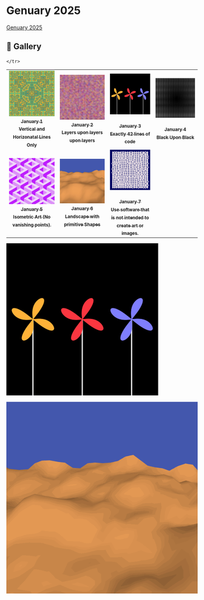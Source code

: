 # Genuary 2025

[Genuary 2025](https://genuary.art)

## 🌄 Gallery

<!-- IMAGE-LIST:START - Do not remove or modify this section -->
<!-- prettier-ignore-start -->
<!-- markdownlint-disable -->
<table>
  <tbody>
    <tr>
      <td align="center"><a href=""> <img class="img" src="assets/1.jpg" alt="vertical and horizontal lines" style="vertical-align:top;" width="500" /><br /><sub><b>January 1<br/>Vertical and Horizonatal Lines Only</b></sub></a></td>
      <td align="center"><a href=""> <img class="img" src="assets/2.jpg" alt="layers on layers" style="vertical-align:top;" width="500" /><br /><sub><b>January 2<br/>Layers upon layers upon layers</b></sub></a></td>
     <td align="center"><a href=""> <img class="img" src="assets/3.jpg" alt="42 lines of code" style=" display: block;
    margin-left: auto;
    margin-right: auto;" width="500" /><br /><sub><b>January 3<br/>Exactly 42 lines of code</b></sub></a></td>
     <td align="center"><a href=""> <img class="img" src="assets/4.jpg" alt="black on black" style=" display: block;
    margin-left: auto;
    margin-right: auto;" width="500" /><br /><sub><b>January 4<br/>Black Upon Black</b></sub></a></td>
    </tr>
    <tr>
      <td align="center"><a href=""> <img class="img" src="assets/5.jpg" alt="Isometric Art (No vanishing points)." style="vertical-align:top;" width="500" /><br /><sub><b>January 5<br/>Isometric Art (No vanishing points).</b></sub></a></td>
      <td align="center"><a href=""> <img class="img" src="assets/6.jpg" alt="layers on layers" style="vertical-align:top;" width="500" /><br /><sub><b>January 6<br/>Landscape with primitive Shapes</b></sub></a></td>
     <td align="center"><a href=""> <img class="img" src="assets/7.png" alt="Use software that is not intended to create art or images." style=" display: block;
    margin-left: auto;
    margin-right: auto;" width="500" /><br /><sub><b>January 7<br/>Use software that is not intended to create art or images.</b></sub></a></td>
    
    </tr>
   
   
 </tbody>
</table>

<!-- markdownlint-restore -->
<!-- prettier-ignore-end -->

<!-- IMAGE-LIST:END -->

![Exactly 42 lines of code - pinwheel animation](assets/pinwheel.gif)

![Landscape with primitive shapes](assets/terrain.gif)
